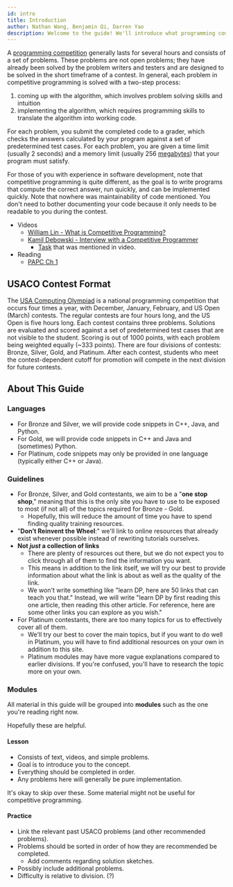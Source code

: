 ```yaml
---
id: intro
title: Introduction
author: Nathan Wang, Benjamin Qi, Darren Yao
description: Welcome to the guide! We'll introduce what programming competitions are and how this guide is organized.
---
```


A [programming competition](https://en.wikipedia.org/wiki/Competitive_programming) generally lasts for several hours and consists of a set of problems. These problems are not open problems; they have already been solved by the problem writers and testers and are designed to be solved in the short timeframe of a contest. In general, each problem in competitive programming is solved with a two-step process: 

 1. coming up with the algorithm, which involves problem solving skills and intuition
 2. implementing the algorithm, which requires programming skills to translate the algorithm into working code.

For each problem, you submit the completed code to a grader, which checks the answers calculated by your program against a set of predetermined test cases. For each problem, you are given a time limit (usually 2 seconds) and a memory limit (usually 256 [megabytes](https://en.wikipedia.org/wiki/Megabyte)) that your program must satisfy.

For those of you with experience in software development, note that competitive programming is quite different, as the goal is to write programs that compute the correct answer, run quickly, and can be implemented quickly. Note that nowhere was maintainability of code mentioned. You don't need to bother documenting your code because it only needs to be readable to you during the contest.

<optional-content title="More Information">

 - Videos
   - [William Lin - What is Competitive Programming?](https://www.youtube.com/watch?time_continue=1&v=ueNT-w7Oluw)
   - [Kamil Debowski - Interview with a Competitive Programmer](https://www.youtube.com/watch?v=F4rykKLcduI)
     - [Task](https://open.kattis.com/contests/mcpc19open/problems/basketballoneonone) that was mentioned in video.
 - Reading
   - [PAPC Ch 1](http://www.csc.kth.se/~jsannemo/slask/main.pdf)
   
</optional-content>

## USACO Contest Format

The [USA Computing Olympiad](http://www.usaco.org/index.php?page=contests) is a national programming competition that occurs four times a year, with December, January, February, and US Open (March) contests. The regular contests are four hours long, and the US Open is five hours long. Each contest contains three problems. Solutions are evaluated and scored against a set of predetermined test cases that are not visible to the student. Scoring is out of 1000 points, with each problem being weighted equally (\~333 points). There are four divisions of contests: Bronze, Silver, Gold, and Platinum. After each contest, students who meet the contest-dependent cutoff for promotion will compete in the next division for future contests.

## About This Guide

### Languages

- For Bronze and Silver, we will provide code snippets in C++, Java, and Python.
- For Gold, we will provide code snippets in C++ and Java and (sometimes) Python.
- For Platinum, code snippets may only be provided in one language (typically either C++ or Java).

### Guidelines

 - For Bronze, Silver, and Gold contestants, we aim to be a "**one stop shop**," meaning that this is the only site you have to use to be exposed to most (if not all) of the topics required for Bronze - Gold.
   - Hopefully, this will reduce the amount of time you have to spend finding quality training resources.
 - "**Don’t Reinvent the Wheel**:" we'll link to online resources that already exist whenever possible instead of rewriting tutorials ourselves.
 - **Not *just* a collection of links**
   - There are plenty of resources out there, but we do not expect you to click through all of them to find the information you want. 
   - This means in addition to the link itself, we will try our best to provide information about what the link is about as well as the quality of the link.
   - We won't write something like "learn DP, here are 50 links that can teach you that." Instead, we will write "learn DP by first reading this one article, then reading this other article. For reference, here are some other links you can explore as you wish."
 - For Platinum contestants, there are too many topics for us to effectively cover all of them. 
   - We'll try our best to cover the main topics, but if you want to do well in Platinum, you will have to find additional resources on your own in addition to this site.
   - Platinum modules may have more vague explanations compared to earlier divisions. If you're confused, you'll have to research the topic more on your own.

### Modules

All material in this guide will be grouped into **modules** such as the one you're reading right now.

<info-block title="Pro Tip">

Hopefully these are helpful.

</info-block>

#### Lesson

 - Consists of text, videos, and simple problems.
 - Goal is to introduce you to the concept.
 - Everything should be completed in order.
 - Any problems here will generally be pure implementation.

<optional-content title="Optional Content">

It's okay to skip over these. Some material might not be useful for competitive programming.

</optional-content>

#### Practice

 - Link the relevant past USACO problems (and other recommended problems). 
 - Problems should be sorted in order of how they are recommended be completed. 
   - Add comments regarding solution sketches.
 - Possibly include additional problems.
 - Difficulty is relative to division. (?)